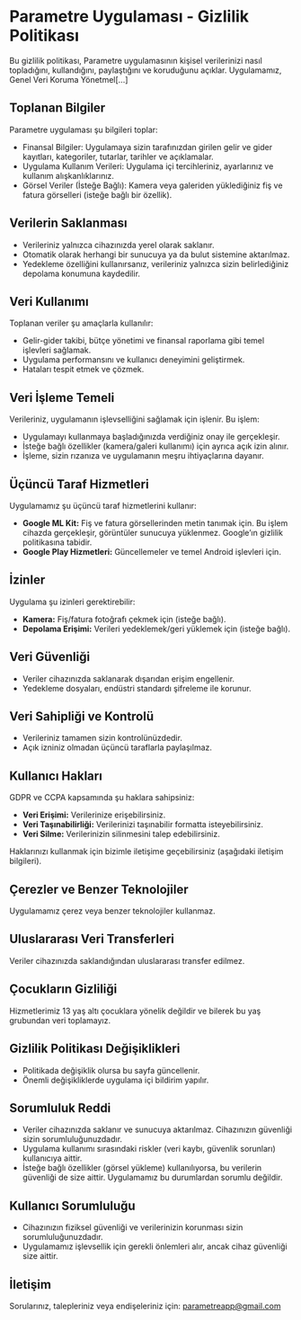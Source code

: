 
# Parametre Uygulaması - Gizlilik Politikası

Bu gizlilik politikası, Parametre uygulamasının kişisel verilerinizi nasıl topladığını, kullandığını, paylaştığını ve koruduğunu açıklar. Uygulamamız, Genel Veri Koruma Yönetmel[...]

## Toplanan Bilgiler

Parametre uygulaması şu bilgileri toplar:
- Finansal Bilgiler: Uygulamaya sizin tarafınızdan girilen gelir ve gider kayıtları, kategoriler, tutarlar, tarihler ve açıklamalar.
- Uygulama Kullanım Verileri: Uygulama içi tercihleriniz, ayarlarınız ve kullanım alışkanlıklarınız.
- Görsel Veriler (İsteğe Bağlı): Kamera veya galeriden yüklediğiniz fiş ve fatura görselleri (isteğe bağlı bir özellik).

## Verilerin Saklanması

- Verileriniz yalnızca cihazınızda yerel olarak saklanır.
- Otomatik olarak herhangi bir sunucuya ya da bulut sistemine aktarılmaz.
- Yedekleme özelliğini kullanırsanız, verileriniz yalnızca sizin belirlediğiniz depolama konumuna kaydedilir.

## Veri Kullanımı

Toplanan veriler şu amaçlarla kullanılır:
- Gelir-gider takibi, bütçe yönetimi ve finansal raporlama gibi temel işlevleri sağlamak.
- Uygulama performansını ve kullanıcı deneyimini geliştirmek.
- Hataları tespit etmek ve çözmek.

## Veri İşleme Temeli

Verileriniz, uygulamanın işlevselliğini sağlamak için işlenir. Bu işlem:
- Uygulamayı kullanmaya başladığınızda verdiğiniz onay ile gerçekleşir.
- İsteğe bağlı özellikler (kamera/galeri kullanımı) için ayrıca açık izin alınır.
- İşleme, sizin rızanıza ve uygulamanın meşru ihtiyaçlarına dayanır.

## Üçüncü Taraf Hizmetleri

Uygulamamız şu üçüncü taraf hizmetlerini kullanır:
- **Google ML Kit:** Fiş ve fatura görsellerinden metin tanımak için. Bu işlem cihazda gerçekleşir, görüntüler sunucuya yüklenmez. Google’ın gizlilik politikasına tabidir.
- **Google Play Hizmetleri:** Güncellemeler ve temel Android işlevleri için.

## İzinler

Uygulama şu izinleri gerektirebilir:
- **Kamera:** Fiş/fatura fotoğrafı çekmek için (isteğe bağlı).
- **Depolama Erişimi:** Verileri yedeklemek/geri yüklemek için (isteğe bağlı).

## Veri Güvenliği

- Veriler cihazınızda saklanarak dışarıdan erişim engellenir.
- Yedekleme dosyaları, endüstri standardı şifreleme ile korunur.

## Veri Sahipliği ve Kontrolü

- Verileriniz tamamen sizin kontrolünüzdedir.
- Açık izniniz olmadan üçüncü taraflarla paylaşılmaz.

## Kullanıcı Hakları

GDPR ve CCPA kapsamında şu haklara sahipsiniz:
- **Veri Erişimi:** Verilerinize erişebilirsiniz.
- **Veri Taşınabilirliği:** Verilerinizi taşınabilir formatta isteyebilirsiniz.
- **Veri Silme:** Verilerinizin silinmesini talep edebilirsiniz.

Haklarınızı kullanmak için bizimle iletişime geçebilirsiniz (aşağıdaki iletişim bilgileri).

## Çerezler ve Benzer Teknolojiler

Uygulamamız çerez veya benzer teknolojiler kullanmaz.

## Uluslararası Veri Transferleri

Veriler cihazınızda saklandığından uluslararası transfer edilmez.

## Çocukların Gizliliği

Hizmetlerimiz 13 yaş altı çocuklara yönelik değildir ve bilerek bu yaş grubundan veri toplamayız.

## Gizlilik Politikası Değişiklikleri

- Politikada değişiklik olursa bu sayfa güncellenir.
- Önemli değişikliklerde uygulama içi bildirim yapılır.

## Sorumluluk Reddi

- Veriler cihazınızda saklanır ve sunucuya aktarılmaz. Cihazınızın güvenliği sizin sorumluluğunuzdadır.
- Uygulama kullanımı sırasındaki riskler (veri kaybı, güvenlik sorunları) kullanıcıya aittir.
- İsteğe bağlı özellikler (görsel yükleme) kullanılıyorsa, bu verilerin güvenliği de size aittir. Uygulamamız bu durumlardan sorumlu değildir.

## Kullanıcı Sorumluluğu

- Cihazınızın fiziksel güvenliği ve verilerinizin korunması sizin sorumluluğunuzdadır.
- Uygulamamız işlevsellik için gerekli önlemleri alır, ancak cihaz güvenliği size aittir.

## İletişim

Sorularınız, talepleriniz veya endişeleriniz için:
parametreapp@gmail.com

